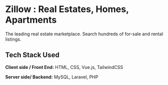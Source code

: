 # Zillow : Real Estates, Homes, Apartments

The leading real estate marketplace. Search hundreds of for-sale and rental listings.

## Tech Stack Used

**Client side / Front End:** HTML, CSS, Vue.js, TailwindCSS

**Server side/ Backend:** MySQL, Laravel, PHP
